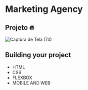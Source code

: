 # Marketing Agency

## Projeto 🔥

![Captura de Tela (74)](https://user-images.githubusercontent.com/113383301/223592704-6df074f1-0db4-408a-8fb4-5b6861f5ba9c.png)

## Building your project

- HTML
- CSS
- FLEXBOX
- MOBILE AND WEB
